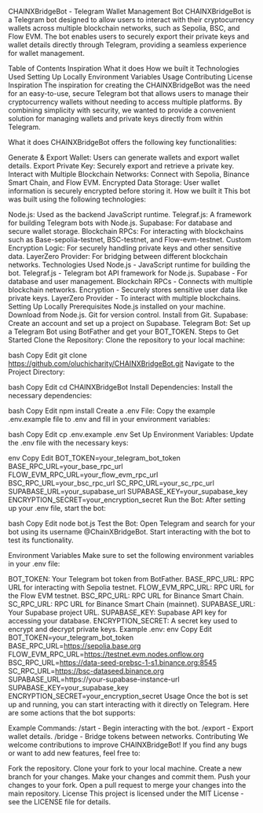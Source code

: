 CHAINXBridgeBot - Telegram Wallet Management Bot
CHAINXBridgeBot is a Telegram bot designed to allow users to interact with their cryptocurrency wallets across multiple blockchain networks, such as Sepolia, BSC, and Flow EVM. The bot enables users to securely export their private keys and wallet details directly through Telegram, providing a seamless experience for wallet management.

Table of Contents
Inspiration
What it does
How we built it
Technologies Used
Setting Up Locally
Environment Variables
Usage
Contributing
License
Inspiration
The inspiration for creating the CHAINXBridgeBot was the need for an easy-to-use, secure Telegram bot that allows users to manage their cryptocurrency wallets without needing to access multiple platforms. By combining simplicity with security, we wanted to provide a convenient solution for managing wallets and private keys directly from within Telegram.

What it does
CHAINXBridgeBot offers the following key functionalities:

Generate & Export Wallet: Users can generate wallets and export wallet details.
Export Private Key: Securely export and retrieve a private key.
Interact with Multiple Blockchain Networks: Connect with Sepolia, Binance Smart Chain, and Flow EVM.
Encrypted Data Storage: User wallet information is securely encrypted before storing it.
How we built it
This bot was built using the following technologies:

Node.js: Used as the backend JavaScript runtime.
Telegraf.js: A framework for building Telegram bots with Node.js.
Supabase: For database and secure wallet storage.
Blockchain RPCs: For interacting with blockchains such as Base-sepolia-testnet, BSC-testnet, and Flow-evm-testnet.
Custom Encryption Logic: For securely handling private keys and other sensitive data.
LayerZero Provider: For bridging between different blockchain networks.
Technologies Used
Node.js - JavaScript runtime for building the bot.
Telegraf.js - Telegram bot API framework for Node.js.
Supabase - For database and user management.
Blockchain RPCs - Connects with multiple blockchain networks.
Encryption - Securely stores sensitive user data like private keys.
LayerZero Provider - To interact with multiple blockchains.
Setting Up Locally
Prerequisites
Node.js installed on your machine. Download from Node.js.
Git for version control. Install from Git.
Supabase: Create an account and set up a project on Supabase.
Telegram Bot: Set up a Telegram Bot using BotFather and get your BOT_TOKEN.
Steps to Get Started
Clone the Repository: Clone the repository to your local machine:

bash
Copy
Edit
git clone https://github.com/oluchicharity/CHAINXBridgeBot.git
Navigate to the Project Directory:

bash
Copy
Edit
cd CHAINXBridgeBot
Install Dependencies: Install the necessary dependencies:

bash
Copy
Edit
npm install
Create a .env File: Copy the example .env.example file to .env and fill in your environment variables:

bash
Copy
Edit
cp .env.example .env
Set Up Environment Variables: Update the .env file with the necessary keys:

env
Copy
Edit
BOT_TOKEN=your_telegram_bot_token
BASE_RPC_URL=your_base_rpc_url
FLOW_EVM_RPC_URL=your_flow_evm_rpc_url
BSC_RPC_URL=your_bsc_rpc_url
SC_RPC_URL=your_sc_rpc_url
SUPABASE_URL=your_supabase_url
SUPABASE_KEY=your_supabase_key
ENCRYPTION_SECRET=your_encryption_secret
Run the Bot: After setting up your .env file, start the bot:

bash
Copy
Edit
node bot.js
Test the Bot: Open Telegram and search for your bot using its username @ChainXBridgeBot. Start interacting with the bot to test its functionality.

Environment Variables
Make sure to set the following environment variables in your .env file:

BOT_TOKEN: Your Telegram bot token from BotFather.
BASE_RPC_URL: RPC URL for interacting with Sepolia testnet.
FLOW_EVM_RPC_URL: RPC URL for the Flow EVM testnet.
BSC_RPC_URL: RPC URL for Binance Smart Chain.
SC_RPC_URL: RPC URL for Binance Smart Chain (mainnet).
SUPABASE_URL: Your Supabase project URL.
SUPABASE_KEY: Supabase API key for accessing your database.
ENCRYPTION_SECRET: A secret key used to encrypt and decrypt private keys.
Example .env:
env
Copy
Edit
BOT_TOKEN=your_telegram_bot_token
BASE_RPC_URL=https://sepolia.base.org
FLOW_EVM_RPC_URL=https://testnet.evm.nodes.onflow.org
BSC_RPC_URL=https://data-seed-prebsc-1-s1.binance.org:8545
SC_RPC_URL=https://bsc-dataseed.binance.org
SUPABASE_URL=https://your-supabase-instance-url
SUPABASE_KEY=your_supabase_key
ENCRYPTION_SECRET=your_encryption_secret
Usage
Once the bot is set up and running, you can start interacting with it directly on Telegram. Here are some actions that the bot supports:

Example Commands:
/start - Begin interacting with the bot.
/export - Export wallet details.
/bridge - Bridge tokens between networks.
Contributing
We welcome contributions to improve CHAINXBridgeBot! If you find any bugs or want to add new features, feel free to:

Fork the repository.
Clone your fork to your local machine.
Create a new branch for your changes.
Make your changes and commit them.
Push your changes to your fork.
Open a pull request to merge your changes into the main repository.
License
This project is licensed under the MIT License - see the LICENSE file for details.

